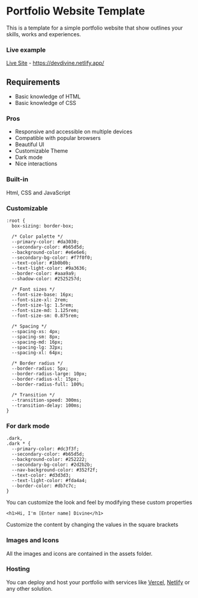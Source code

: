 # Portfolio Website Template

This is a template for a simple portfolio website that show outlines your skills, works and experiences.

### Live example

[Live Site](https://devdivine.netlify.app/) - https://devdivine.netlify.app/

## Requirements

- Basic knowledge of HTML
- Basic knowledge of CSS

### Pros

- Responsive and accessible on multiple devices
- Compatible with popular browsers
- Beautiful UI
- Customizable Theme
- Dark mode
- Nice interactions

### Built-in

Html, CSS and JavaScript

### Customizable

```
:root {
  box-sizing: border-box;

  /* Color palette */
  --primary-color: #da3030;
  --secondary-color: #b65d5d;
  --background-color: #e6e6e6;
  --secondary-bg-color: #f7f0f0;
  --text-color: #1b0b0b;
  --text-light-color: #9a3636;
  --border-color: #aaa9a9;
  --shadow-color: #2525257d;

  /* Font sizes */
  --font-size-base: 16px;
  --font-size-xl: 2rem;
  --font-size-lg: 1.5rem;
  --font-size-md: 1.125rem;
  --font-size-sm: 0.875rem;

  /* Spacing */
  --spacing-xs: 4px;
  --spacing-sm: 8px;
  --spacing-md: 16px;
  --spacing-lg: 32px;
  --spacing-xl: 64px;

  /* Border radius */
  --border-radius: 5px;
  --border-radius-large: 10px;
  --border-radius-xl: 15px;
  --border-radius-full: 100%;

  /* Transition */
  --transition-speed: 300ms;
  --transition-delay: 100ms;
}
```

### For dark mode

```
.dark,
.dark * {
  --primary-color: #dc3f3f;
  --secondary-color: #b65d5d;
  --background-color: #252222;
  --secondary-bg-color: #2d2b2b;
  --nav-background-color: #352f2f;
  --text-color: #d3d3d3;
  --text-light-color: #fda4a4;
  --border-color: #db7c7c;
}
```

You can customize the look and feel by modifying these custom properties

```
<h1>Hi, I'm [Enter name] Divine</h1>
```

Customize the content by changing the values in the square brackets

### Images and Icons

All the images and icons are contained in the assets folder.

### Hosting

You can deploy and host your portfolio with services like [Vercel](vercel.com), [Netlify](app.netlify.com) or any other solution.
